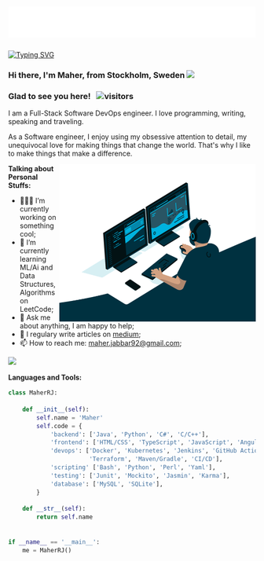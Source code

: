 <h1 align="center">
  <img src="https://raw.githubusercontent.com/maher-rj/maher-rj/master/name.svg" alt="Marton Lederer" />
</h1>

[![Typing SVG](https://readme-typing-svg.herokuapp.com?lines=FullStack+Software+Engineer;DevOps+Engineer;Always+Learning+New+Things;Interested+In+ML+And+Ai)](https://git.io/typing-svg)


### Hi there, I'm Maher, from Stockholm, Sweden <img src="https://media.giphy.com/media/hvRJCLFzcasrR4ia7z/giphy.gif" width="25px">

### Glad to see you here! &nbsp; ![visitors](https://visitor-badge.glitch.me/badge?page_id=page.id)

I am a Full-Stack Software DevOps engineer. I love programming, writing, speaking and traveling.

As a Software engineer, I enjoy using my obsessive attention to detail, my unequivocal love for making things that change the world. That's why I like to make things that make a difference.

<img align="right" alt="GIF" src="https://raw.githubusercontent.com/maher-rj/maher-rj/master/code.gif?raw=true" width="400" height="320" />

**Talking about Personal Stuffs:**

- 👨🏻‍💻 I’m currently working on something cool;
- 🚀 I’m currently learning ML/Ai and Data Structures, Algorithms on LeetCode;
- 💬 Ask me about anything, I am happy to help;
- 📝 I regulary write articles on [medium](https://maher-rj.medium.com);
- 📫 How to reach me: maher.jabbar92@gmail.com;


<p align="left"> <img height="210em" src="https://github-readme-stats.vercel.app/api?username=maher-rj&show_icons=true&theme=gotham" />

**Languages and Tools:**  

```python
class MaherRJ:

    def __init__(self):
        self.name = 'Maher'
        self.code = {
            'backend': ['Java', 'Python', 'C#', 'C/C++'],
            'frontend': ['HTML/CSS', 'TypeScript', 'JavaScript', 'Angular', 'Boostrap'],
            'devops': ['Docker', 'Kubernetes', 'Jenkins', 'GitHub Actions/Argo', 'AWS' \
                       'Terraform', 'Maven/Gradle', 'CI/CD'],
            'scripting' ['Bash', 'Python', 'Perl', 'Yaml'],
            'testing': ['Junit', 'Mockito', 'Jasmin', 'Karma'],
            'database': ['MySQL', 'SQLite'],    
        }

    def __str__(self):
        return self.name


if __name__ == '__main__':
    me = MaherRJ()

```


